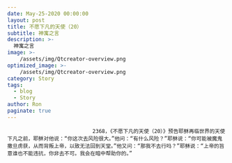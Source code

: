 ```yaml
---
date: May-25-2020 00:00:00
layout: post
title: 不愿下凡的天使（20）
subtitle: 神寓之言
description: >-
  神寓之言
image: >-
    /assets/img/Qtcreator-overview.png
optimized_image: >-
    /assets/img/Qtcreator-overview.png
category: Story
tags:
  - blog
  - Story
author: Ron
paginate: true
---
```


							　　2368，《不愿下凡的天使（20）》预告耶稣再临世界的天使下凡之前，耶稣对他说：“你这次去风险很大。”他问：“有什么风险？”耶稣说：“你可能被魔鬼撒旦虏获，从而背叛上帝，以致无法回到天堂。”他又问：“那我不去行吗？”耶稣说：“上帝的旨意谁也不能违抗，你非去不可。我会在暗中帮助你的。”
							
							
						